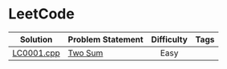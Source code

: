 # LeetCode

| Solution         | Problem Statement                                                                                    | Difficulty | Tags |
|:----------------:|------------------------------------------------------------------------------------------------------|:----------:|:----:|
| [LC0001.cpp]     | [Two Sum]                                                                                            | Easy       |      |

[//]: # (Solutions)

[LC0001.cpp]: Solutions/LC0001.cpp?ts=4
[Two Sum]: https://leetcode.com/problems/two-sum/